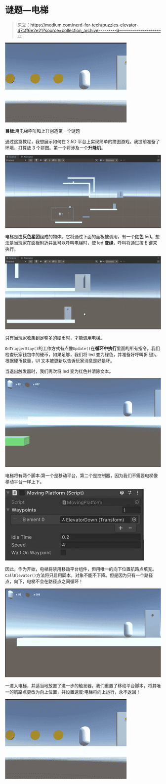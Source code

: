 # 谜题—电梯

> 原文：<https://medium.com/nerd-for-tech/puzzles-elevator-47cff6e2e21?source=collection_archive---------6----------------------->

![](img/d7d0a400a1a93c33f2008b67bffb3340.png)

**目标**:用电梯呼叫和上升创造第一个谜题

通过这篇教程，我想展示如何在 2.5D 平台上实现简单的拼图游戏。我提前准备了环境，打算放 3 个拼图。第一个将涉及一个**升降机**。

![](img/a61f51bd1dfc11628cd73d02cfb96088.png)

电梯是由**灰色星团**组成的物体。它将通过下面的面板被调用，有一个**红色** led。想法是当玩家在面板附近并且可以呼叫电梯时，使 led **变绿**，呼叫将通过按 E 键来执行。

![](img/0138c888c82d17ca5c200c4fc957c244.png)

只有当玩家收集到足够多的硬币时，才能调用电梯。

`OnTriggerStay()`的工作方式有点像`Update()`在**循环中执行**里面的所有指令。我们检查玩家钱包中的硬币，如果足够，我们将 led 变为绿色，并准备好呼叫(E 键)。根据硬币数量，UI 文本被更新以告诉玩家消息是好是坏。

当退出触发器时，我们再次将 led 变为红色并清除文本。

![](img/200433b59279ba91f5ba0bc1cbaf1f2d.png)

电梯将有两个脚本:第一个是移动平台，第二个是控制器，因为我们不需要电梯像移动平台一样上下。

![](img/0a44e1163d06bfb4693a708f87103dfa.png)

因此，作为开始，电梯将禁用移动平台组件，但用唯一的向下位置航路点填充。`CallElevator()`方法将只启用脚本，对象不能不下降。但是因为只有一个路径点，向下，电梯不会在路径点之间循环！

![](img/eba8a4c7b810c527411a96e60e0d0e35.png)

一进入电梯，并适当地放置了进一步的触发器，我们重置了移动平台脚本，将其唯一的航路点更改为向上位置，并设置速度:电梯将向上运行，永不返回！

![](img/d7d0a400a1a93c33f2008b67bffb3340.png)